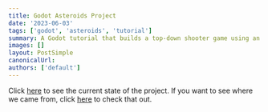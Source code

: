 ```yaml
---
title: Godot Asteroids Project
date: '2023-06-03'
tags: ['godot', 'asteroids', 'tutorial']
summary: A Godot tutorial that builds a top-down shooter game using an Asteroids-like theme.
images: []
layout: PostSimple
canonicalUrl:
authors: ['default']
---
```


Click [here](/static/games/asteroids-current/space-asteroid.html) to see the current state of the project. If you want
to see where we came from, click [here](/static/games/asteroids-initial/space-asteroid.html) to check that out.
